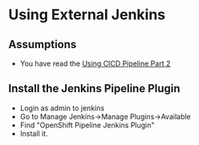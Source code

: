 # Using External Jenkins

## Assumptions
- You have read the [Using CICD Pipeline Part 2](using_cicd_pipeline_part2.md)

## Install the Jenkins Pipeline Plugin
- Login as admin to jenkins
- Go to Manage Jenkins->Manage Plugins->Available
- Find "OpenShift Pipeline Jenkins Plugin"
- Install it.

## 
